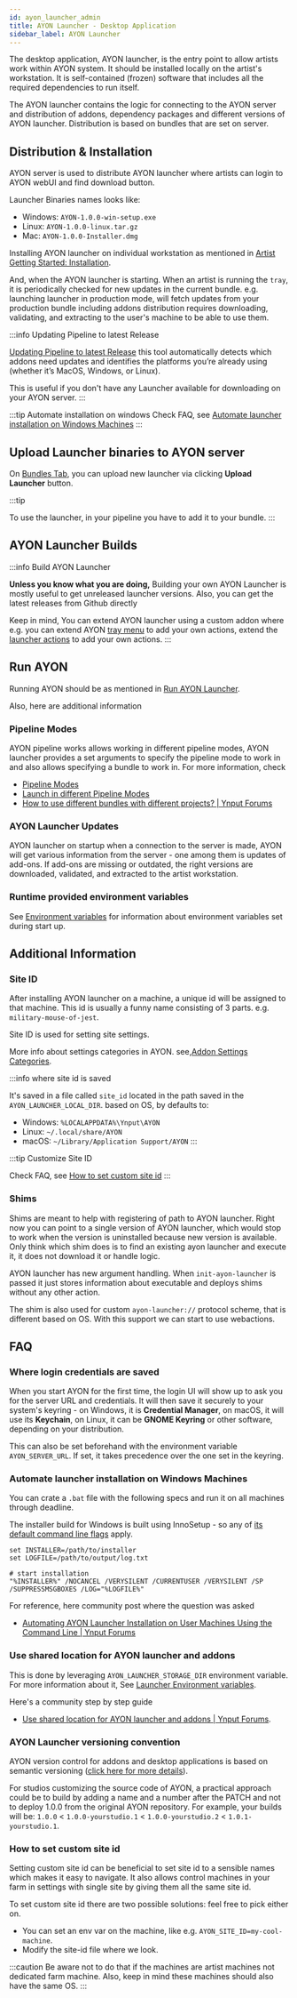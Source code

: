 ```yaml
---
id: ayon_launcher_admin
title: AYON Launcher - Desktop Application
sidebar_label: AYON Launcher
---
```


The desktop application, AYON launcher, is the entry point to allow artists work within AYON system. It should be installed locally on the artist's workstation. It is self-contained (frozen) software that includes all the required dependencies to run itself.

The AYON launcher contains the logic for connecting to the AYON server and distribution of addons, dependency packages and different versions of AYON launcher. Distribution is based on bundles that are set on server.


## Distribution & Installation

AYON server is used to distribute AYON launcher where artists can login to AYON webUI and find download button. 

Launcher Binaries names looks like: 
- Windows: `AYON-1.0.0-win-setup.exe`
- Linux: `AYON-1.0.0-linux.tar.gz`
- Mac: `AYON-1.0.0-Installer.dmg`

Installing AYON launcher on individual workstation as mentioned in [Artist Getting Started: Installation](artist_getting_started.md#installation).

And, when the AYON launcher is starting. When an artist is running the `tray`, it is periodically checked for new updates in the current bundle. e.g. launching launcher in production mode, will fetch updates from your production bundle including addons distribution requires downloading, validating, and extracting to the user's machine to be able to use them.

:::info Updating Pipeline to latest Release

[Updating Pipeline to latest Release](admin_server_updating_pipeline.md) this tool automatically detects which addons need updates and identifies the platforms you’re already using (whether it’s MacOS, Windows, or Linux).

This is useful if you don't have any Launcher available for downloading on your AYON server.
:::

:::tip Automate installation on windows
Check FAQ, see [Automate launcher installation on Windows Machines](#automate-launcher-installation-on-windows-machines)
:::

## Upload Launcher binaries to AYON server

On [Bundles Tab](admin_server_bundles_and_addons.md#bundles-tab), you can upload new launcher via clicking **Upload Launcher** button.

:::tip

To use the launcher, in your pipeline you have to add it to your bundle.
:::

## AYON Launcher Builds

:::info Build AYON Launcher

**Unless you know what you are doing,** 
Building your own AYON Launcher is mostly useful to get unreleased launcher versions.
Also, you can get the latest releases from Github directly

Keep in mind, You can extend AYON launcher using a custom addon where e.g. you can extend AYON [tray menu](ayon_launcher_artist_basic.md#tray-menu) to add your own actions, extend the [launcher actions](ayon_launcher_artist_basic.md#launcher-ui) to add your own actions.
:::

## Run AYON

Running AYON should be as mentioned in [Run AYON Launcher](artist_getting_started.md#run-ayon-launcher).

Also, here are additional information

### Pipeline Modes
AYON pipeline works allows working in different pipeline modes, AYON launcher provides a set arguments to specify the pipeline mode to work in and also allows specifying a bundle to work in.
For more information, check
- [Pipeline Modes](admin_server_bundles_and_addons.md#pipeline-modes)
- [Launch in different Pipeline Modes](ayon_launcher_artist_advanced.md#launch-in-different-pipeline-modes)
- [How to use different bundles with different projects? | Ynput Forums](https://community.ynput.io/t/how-to-use-different-bundles-with-different-projects/1096) 

### AYON Launcher Updates

AYON launcher on startup when a connection to the server is made, AYON will get various information from the server - one among them is updates of add-ons. If add-ons are missing or outdated, the right versions are downloaded, validated, and extracted to the artist workstation.

### Runtime provided environment variables

See [Environment variables](dev_launcher.md#environment-variables) for information about environment variables set during start up.


## Additional Information
### Site ID
After installing AYON launcher on a machine, a unique id will be assigned to that machine.
This id is usually a funny name consisting of 3 parts. e.g. `military-mouse-of-jest`. 

Site ID is used for setting site settings.

More info about settings categories in AYON. see,[Addon Settings Categories](admin_server_bundles_and_addons.md#addon-settings-categories).

:::info where site id is saved

It's saved in a file called `site_id` located in the path saved in the `AYON_LAUNCHER_LOCAL_DIR`.
based on OS, by defaults to:
- Windows: `%LOCALAPPDATA%\Ynput\AYON`
- Linux: `~/.local/share/AYON`
- macOS: `~/Library/Application Support/AYON`
:::

:::tip Customize Site ID

Check FAQ, see [How to set custom site id](#how-to-set-custom-site-id)
:::

### Shims

Shims are meant to help with registering of path to AYON launcher. 
Right now you can point to a single version of AYON launcher, which would stop to work when the version is uninstalled because new version is available. Only think which shim does is to find an existing ayon launcher and execute it, it does not download it or handle logic.

AYON launcher has new argument handling. When `init-ayon-launcher` is passed it just stores information about executable and deploys shims without any other action.

The shim is also used for custom `ayon-launcher://` protocol scheme, that is different based on OS. With this support we can start to use webactions.


## FAQ

### Where login credentials are saved

When you start AYON for the first time, the login UI will show up to ask you for the server URL and credentials. It will then save it securely to your system's keyring - on Windows, it is **Credential Manager**, on macOS, it will use its **Keychain**, on Linux, it can be **GNOME Keyring** or other software, depending on your distribution.

This can also be set beforehand with the environment variable `AYON_SERVER_URL`. If set, it takes precedence over the one set in the keyring.

### Automate launcher installation on Windows Machines
You can crate a `.bat` file with the following specs and run it on all machines through deadline.

The installer build for Windows is built using InnoSetup - so any of [its default command line flags](https://jrsoftware.org/ishelp/index.php?topic=setupcmdline) apply.

```shell
set INSTALLER=/path/to/installer
set LOGFILE=/path/to/output/log.txt

# start installation
"%INSTALLER%" /NOCANCEL /VERYSILENT /CURRENTUSER /VERYSILENT /SP /SUPPRESSMSGBOXES /LOG="%LOGFILE%"
```

For reference, here community post where the question was asked
- [Automating AYON Launcher Installation on User Machines Using the Command Line | Ynput Forums](https://community.ynput.io/t/automating-ayon-launcher-installation-on-user-machines-using-the-command-line/1836)

### Use shared location for AYON launcher and addons

This is done by leveraging `AYON_LAUNCHER_STORAGE_DIR` environment variable.
For more information about it, See [Launcher Environment variables](dev_launcher.md#environment-variables).

Here's a community step by step guide
- [Use shared location for AYON launcher and addons | Ynput Forums](https://community.ynput.io/t/use-shared-location-for-ayon-launcher-and-addons/1175).


### AYON Launcher versioning convention

AYON version control for addons and desktop applications is based on semantic versioning ([click here for more details](https://semver.org/)).


For studios customizing the source code of AYON, a practical approach could be to build by adding a name and a number after the PATCH and not to deploy 1.0.0 from the original AYON repository. 
For example, your builds will be: `1.0.0` < `1.0.0-yourstudio.1` < `1.0.0-yourstudio.2` < `1.0.1-yourstudio.1`.

### How to set custom site id


Setting custom site id can be beneficial to set site id to a sensible names which makes it easy to navigate.
It also allows control machines in your farm in settings with single site by giving them all the same site id.

To set custom site id there are two possible solutions: feel free to pick either on.
- You can set an env var on the machine, like e.g. `AYON_SITE_ID=my-cool-machine`.
- Modify the site-id file where we look.

:::caution
Be aware not to do that if the machines are artist machines not dedicated farm machine.
Also, keep in mind these machines should also have the same OS.
:::